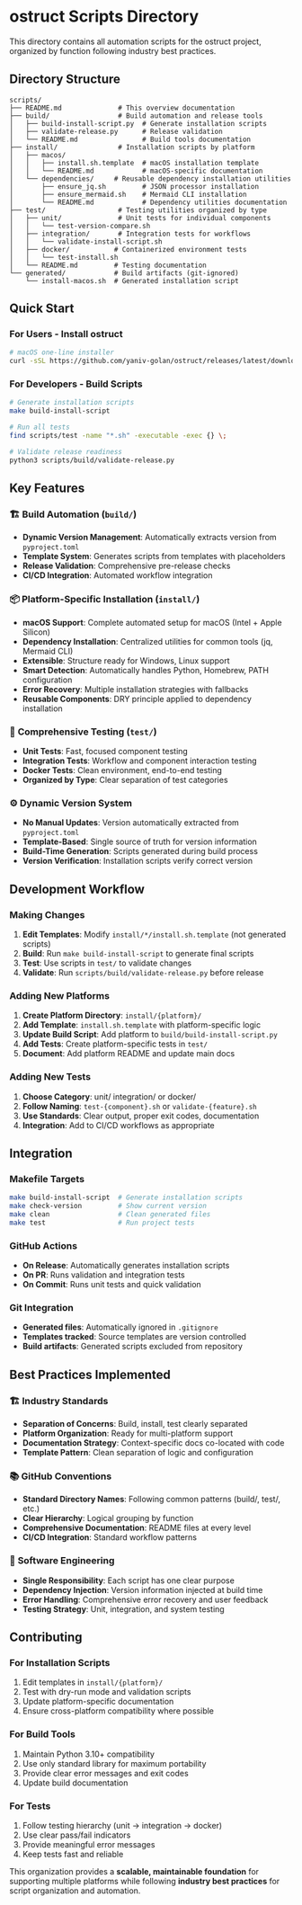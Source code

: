 # ostruct Scripts Directory

This directory contains all automation scripts for the ostruct project, organized by function following industry best practices.

## Directory Structure

```
scripts/
├── README.md              # This overview documentation
├── build/                 # Build automation and release tools
│   ├── build-install-script.py  # Generate installation scripts
│   ├── validate-release.py      # Release validation
│   └── README.md                # Build tools documentation
├── install/               # Installation scripts by platform
│   ├── macos/
│   │   ├── install.sh.template  # macOS installation template
│   │   └── README.md            # macOS-specific documentation
│   └── dependencies/     # Reusable dependency installation utilities
│       ├── ensure_jq.sh         # JSON processor installation
│       ├── ensure_mermaid.sh    # Mermaid CLI installation
│       └── README.md            # Dependency utilities documentation
├── test/                  # Testing utilities organized by type
│   ├── unit/              # Unit tests for individual components
│   │   └── test-version-compare.sh
│   ├── integration/       # Integration tests for workflows
│   │   └── validate-install-script.sh
│   ├── docker/           # Containerized environment tests
│   │   └── test-install.sh
│   └── README.md         # Testing documentation
└── generated/            # Build artifacts (git-ignored)
    └── install-macos.sh  # Generated installation script
```

## Quick Start

### For Users - Install ostruct

```bash
# macOS one-line installer
curl -sSL https://github.com/yaniv-golan/ostruct/releases/latest/download/install-macos.sh | bash
```

### For Developers - Build Scripts

```bash
# Generate installation scripts
make build-install-script

# Run all tests
find scripts/test -name "*.sh" -executable -exec {} \;

# Validate release readiness
python3 scripts/build/validate-release.py
```

## Key Features

### 🏗️ **Build Automation** (`build/`)

- **Dynamic Version Management**: Automatically extracts version from `pyproject.toml`
- **Template System**: Generates scripts from templates with placeholders
- **Release Validation**: Comprehensive pre-release checks
- **CI/CD Integration**: Automated workflow integration

### 📦 **Platform-Specific Installation** (`install/`)

- **macOS Support**: Complete automated setup for macOS (Intel + Apple Silicon)
- **Dependency Installation**: Centralized utilities for common tools (jq, Mermaid CLI)
- **Extensible**: Structure ready for Windows, Linux support
- **Smart Detection**: Automatically handles Python, Homebrew, PATH configuration
- **Error Recovery**: Multiple installation strategies with fallbacks
- **Reusable Components**: DRY principle applied to dependency installation

### 🧪 **Comprehensive Testing** (`test/`)

- **Unit Tests**: Fast, focused component testing
- **Integration Tests**: Workflow and component interaction testing
- **Docker Tests**: Clean environment, end-to-end testing
- **Organized by Type**: Clear separation of test categories

### ⚙️ **Dynamic Version System**

- **No Manual Updates**: Version automatically extracted from `pyproject.toml`
- **Template-Based**: Single source of truth for version information
- **Build-Time Generation**: Scripts generated during build process
- **Version Verification**: Installation scripts verify correct version

## Development Workflow

### Making Changes

1. **Edit Templates**: Modify `install/*/install.sh.template` (not generated scripts)
2. **Build**: Run `make build-install-script` to generate final scripts
3. **Test**: Use scripts in `test/` to validate changes
4. **Validate**: Run `scripts/build/validate-release.py` before release

### Adding New Platforms

1. **Create Platform Directory**: `install/{platform}/`
2. **Add Template**: `install.sh.template` with platform-specific logic
3. **Update Build Script**: Add platform to `build/build-install-script.py`
4. **Add Tests**: Create platform-specific tests in `test/`
5. **Document**: Add platform README and update main docs

### Adding New Tests

1. **Choose Category**: unit/ integration/ or docker/
2. **Follow Naming**: `test-{component}.sh` or `validate-{feature}.sh`
3. **Use Standards**: Clear output, proper exit codes, documentation
4. **Integration**: Add to CI/CD workflows as appropriate

## Integration

### Makefile Targets

```bash
make build-install-script  # Generate installation scripts
make check-version         # Show current version
make clean                 # Clean generated files
make test                  # Run project tests
```

### GitHub Actions

- **On Release**: Automatically generates installation scripts
- **On PR**: Runs validation and integration tests
- **On Commit**: Runs unit tests and quick validation

### Git Integration

- **Generated files**: Automatically ignored in `.gitignore`
- **Templates tracked**: Source templates are version controlled
- **Build artifacts**: Generated scripts excluded from repository

## Best Practices Implemented

### 🏗️ **Industry Standards**

- **Separation of Concerns**: Build, install, test clearly separated
- **Platform Organization**: Ready for multi-platform support
- **Documentation Strategy**: Context-specific docs co-located with code
- **Template Pattern**: Clean separation of logic and configuration

### 📚 **GitHub Conventions**

- **Standard Directory Names**: Following common patterns (build/, test/, etc.)
- **Clear Hierarchy**: Logical grouping by function
- **Comprehensive Documentation**: README files at every level
- **CI/CD Integration**: Standard workflow patterns

### 🔧 **Software Engineering**

- **Single Responsibility**: Each script has one clear purpose
- **Dependency Injection**: Version information injected at build time
- **Error Handling**: Comprehensive error recovery and user feedback
- **Testing Strategy**: Unit, integration, and system testing

## Contributing

### For Installation Scripts

1. Edit templates in `install/{platform}/`
2. Test with dry-run mode and validation scripts
3. Update platform-specific documentation
4. Ensure cross-platform compatibility where possible

### For Build Tools

1. Maintain Python 3.10+ compatibility
2. Use only standard library for maximum portability
3. Provide clear error messages and exit codes
4. Update build documentation

### For Tests

1. Follow testing hierarchy (unit → integration → docker)
2. Use clear pass/fail indicators
3. Provide meaningful error messages
4. Keep tests fast and reliable

This organization provides a **scalable, maintainable foundation** for supporting multiple platforms while following **industry best practices** for script organization and automation.
